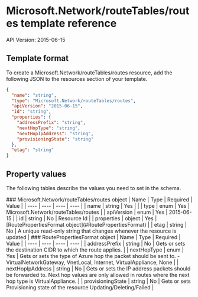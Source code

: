 # Microsoft.Network/routeTables/routes template reference
API Version: 2015-06-15
## Template format

To create a Microsoft.Network/routeTables/routes resource, add the following JSON to the resources section of your template.

```json
{
  "name": "string",
  "type": "Microsoft.Network/routeTables/routes",
  "apiVersion": "2015-06-15",
  "id": "string",
  "properties": {
    "addressPrefix": "string",
    "nextHopType": "string",
    "nextHopIpAddress": "string",
    "provisioningState": "string"
  },
  "etag": "string"
}
```
## Property values

The following tables describe the values you need to set in the schema.

<a id="Microsoft.Network/routeTables/routes" />
### Microsoft.Network/routeTables/routes object
|  Name | Type | Required | Value |
|  ---- | ---- | ---- | ---- |
|  name | string | Yes |  |
|  type | enum | Yes | Microsoft.Network/routeTables/routes |
|  apiVersion | enum | Yes | 2015-06-15 |
|  id | string | No | Resource Id |
|  properties | object | Yes | [RoutePropertiesFormat object](#RoutePropertiesFormat) |
|  etag | string | No | A unique read-only string that changes whenever the resource is updated |


<a id="RoutePropertiesFormat" />
### RoutePropertiesFormat object
|  Name | Type | Required | Value |
|  ---- | ---- | ---- | ---- |
|  addressPrefix | string | No | Gets or sets the destination CIDR to which the route applies. |
|  nextHopType | enum | Yes | Gets or sets the type of Azure hop the packet should be sent to. - VirtualNetworkGateway, VnetLocal, Internet, VirtualAppliance, None |
|  nextHopIpAddress | string | No | Gets or sets the IP address packets should be forwarded to. Next hop values are only allowed in routes where the next hop type is VirtualAppliance. |
|  provisioningState | string | No | Gets or sets Provisioning state of the resource Updating/Deleting/Failed |

